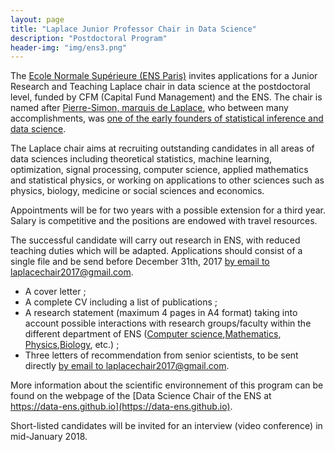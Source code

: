 ```yaml
---
layout: page
title: "Laplace Junior Professor Chair in Data Science"
description: "Postdoctoral Program"
header-img: "img/ens3.png"
---
```


The [Ecole Normale Supérieure (ENS Paris)](http://www.ens.fr) invites applications for a Junior Research and Teaching  Laplace chair in data science at the postdoctoral level, funded by CFM (Capital Fund Management) and the ENS. The chair is named after [Pierre-Simon, marquis de Laplace](https://en.wikipedia.org/wiki/Pierre-Simon_Laplace), who between many accomplishments, was [one of the early founders of statistical inference and data science](https://en.wikipedia.org/wiki/Pierre-Simon_Laplace#Analytic_theory_of_probabilities).

The Laplace chair aims at recruiting outstanding candidates in all areas of data sciences including theoretical statistics, machine learning, optimization, signal processing, computer science, applied mathematics and statistical physics, or working on applications to other sciences such as physics, biology, medicine or social sciences and economics.

Appointments will be for two years with a possible extension for a third year. Salary is competitive and the positions are endowed with travel resources.

The successful candidate will carry out research in ENS, with reduced teaching duties which will be adapted. Applications should consist of a single file and be send before December 31th, 2017 [by email to laplacechair2017@gmail.com](mailto:laplacechair2018@gmail.com).

- A cover letter ;
- A complete CV including a list of publications ;
- A research statement (maximum 4 pages in A4 format) taking into account possible interactions with research groups/faculty within the different department of ENS ([Computer science](https://www.di.ens.fr/),[Mathematics](http://www.math.ens.fr/), [Physics](http://www.phys.ens.fr/?lang=en),[Biology](http://www.biologie.ens.fr/depbio/?lang=fr), etc.) ;
- Three letters of recommendation from senior scientists, to be sent directly [by email to laplacechair2017@gmail.com](mailto:laplacechair2017@gmail.com).

More information about the scientific environnement of this program can be found on the webpage of the [Data Science Chair of the ENS at https://data-ens.github.io](https://data-ens.github.io).

Short-listed candidates will be invited for an interview (video conference) in mid-January 2018.
